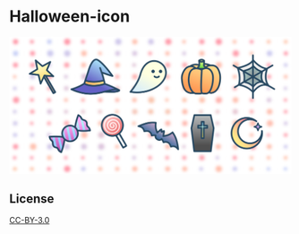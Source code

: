 # Halloween-icon

<img src="https://github.com/goescat/Halloween-icon/blob/master/halloween_icon_demo.png" width=700>

## License
[CC-BY-3.0](https://creativecommons.org/licenses/by/3.0/)
